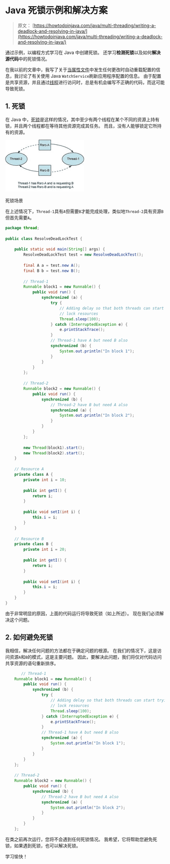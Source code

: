 # Java 死锁示例和解决方案

> 原文： [https://howtodoinjava.com/java/multi-threading/writing-a-deadlock-and-resolving-in-java/](https://howtodoinjava.com/java/multi-threading/writing-a-deadlock-and-resolving-in-java/)

通过示例，以编程方式学习在 Java 中创建死锁。 还学习**检测死锁**以及如何**解决源代码**中的死锁情况。

在我以前的文章中，我写了关于[当属性文件](//howtodoinjava.com/java-7/auto-reload-of-configuration-when-any-change-happen/ "Auto reload of configuration when any change happen")中发生任何更改时自动重载配置的信息，我讨论了有关使用 Java `WatchService`刷新应用程序配置的信息。 由于配置是共享资源，并且通过[线程](https://docs.oracle.com/javase/6/docs/api/java/lang/Thread.html "Java Thread class")进行访问时，总是有机会编写不正确的代码，而这可能导致死锁。

## 1\. 死锁

在 Java 中，[死锁](https://en.wikipedia.org/wiki/Deadlock)是这样的情况，其中至少有两个线程在某个不同的资源上持有锁，并且两个线程都在等待其他资源完成其任务。 而且，没有人能够锁定它所持有的资源。

![deadlock scenario](img/303f44c1bcd61ac6ab372be2ec5f90dc.png)

死锁场景

在上述情况下，`Thread-1`具有`A`但需要`B`才能完成处理，类似地`Thread-2`具有资源`B`但首先需要`A`。

```java
package thread;

public class ResolveDeadLockTest {

	public static void main(String[] args) {
		ResolveDeadLockTest test = new ResolveDeadLockTest();

		final A a = test.new A();
		final B b = test.new B();

		// Thread-1
		Runnable block1 = new Runnable() {
			public void run() {
				synchronized (a) {
					try {
						// Adding delay so that both threads can start trying to
						// lock resources
						Thread.sleep(100);
					} catch (InterruptedException e) {
						e.printStackTrace();
					}
					// Thread-1 have A but need B also
					synchronized (b) {
						System.out.println("In block 1");
					}
				}
			}
		};

		// Thread-2
		Runnable block2 = new Runnable() {
			public void run() {
				synchronized (b) {
					// Thread-2 have B but need A also
					synchronized (a) {
						System.out.println("In block 2");
					}
				}
			}
		};

		new Thread(block1).start();
		new Thread(block2).start();
	}

	// Resource A
	private class A {
		private int i = 10;

		public int getI() {
			return i;
		}

		public void setI(int i) {
			this.i = i;
		}
	}

	// Resource B
	private class B {
		private int i = 20;

		public int getI() {
			return i;
		}

		public void setI(int i) {
			this.i = i;
		}
	}
}

```

由于非常明显的原因，上面的代码运行将导致死锁（如上所述）。 现在我们必须解决这个问题。

## 2\. 如何避免死锁

我相信，解决任何问题的方法都在于确定问题的根源。 在我们的情况下，这是访问资源`A`和`B`的模式，这是主要问题。 因此，要解决此问题，我们将仅对代码访问共享资源的语句重新排序。

```java
       // Thread-1
	Runnable block1 = new Runnable() {
		public void run() {
			synchronized (b) {
				try {
					// Adding delay so that both threads can start trying to
					// lock resources
					Thread.sleep(100);
				} catch (InterruptedException e) {
					e.printStackTrace();
				}
				// Thread-1 have A but need B also
				synchronized (a) {
					System.out.println("In block 1");
				}
			}
		}
	};

	// Thread-2
	Runnable block2 = new Runnable() {
		public void run() {
			synchronized (b) {
				// Thread-2 have B but need A also
				synchronized (a) {
					System.out.println("In block 2");
				}
			}
		}
	};

```

在类之前再次运行，您将不会遇到任何死锁情况。 我希望，它将帮助您避免死锁，如果遇到死锁，也可以解决死锁。

学习愉快！